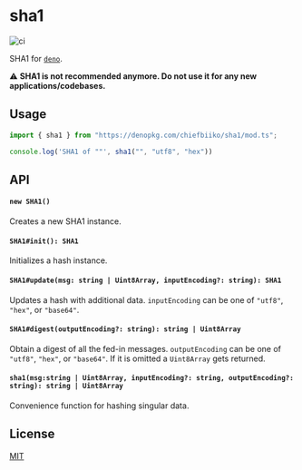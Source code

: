 # sha1

![ci](https://github.com/chiefbiiko/sha1/workflows/ci/badge.svg)

SHA1 for [`deno`](https://deno.land).

:warning: **SHA1 is not recommended anymore. Do not use it for any new applications/codebases.**

## Usage

``` ts
import { sha1 } from "https://denopkg.com/chiefbiiko/sha1/mod.ts";

console.log('SHA1 of ""', sha1("", "utf8", "hex"))
```

## API

#### `new SHA1()`

Creates a new SHA1 instance.

#### `SHA1#init(): SHA1`

Initializes a hash instance.

#### `SHA1#update(msg: string | Uint8Array, inputEncoding?: string): SHA1`

Updates a hash with additional data. `inputEncoding` can be one of `"utf8"`, `"hex"`, or `"base64"`.

#### `SHA1#digest(outputEncoding?: string): string | Uint8Array`

Obtain a digest of all the fed-in messages. `outputEncoding` can be one of `"utf8"`, `"hex"`, or `"base64"`. If it is omitted a `Uint8Array` gets returned.

#### `sha1(msg:string | Uint8Array, inputEncoding?: string, outputEncoding?: string): string | Uint8Array`

Convenience function for hashing singular data.

## License

[MIT](./LICENSE)
